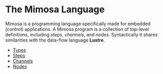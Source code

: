# The Mimosa Language

Mimosa is a programming language specifically made for embedded (control)
applications. A Mimosa program is a collection of top-level definitions,
including *steps*, *channels*, and *nodes*.
Syntactically it shares similarities with the data-flow language **Lustre**.

- [Types](types.md)
- [Steps](steps.md)
- [Channels](channels.md)
- [Nodes](nodes.md)
